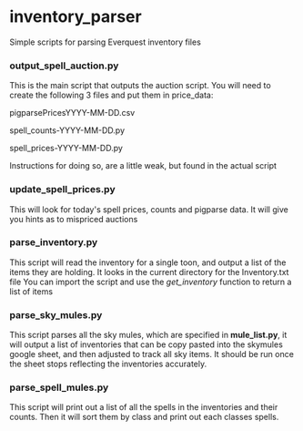 # inventory_parser
Simple scripts for parsing Everquest inventory files

### output_spell_auction.py
This is the main script that outputs the auction script.
You will need to create the following 3 files and put them in price_data:

pigparsePricesYYYY-MM-DD.csv

spell_counts-YYYY-MM-DD.py

spell_prices-YYYY-MM-DD.py


Instructions for doing so, are a little weak, but found in the actual script

### update_spell_prices.py
This will look for today's spell prices, counts and pigparse data.
It will give you hints as to mispriced auctions

### parse_inventory.py 
This script will read the inventory for a single toon, and output a list of the items they are holding. 
It looks in the current directory for the Inventory.txt file
You can import the script and use the *get_inventory* function to return a list of items

### parse_sky_mules.py
This script parses all the sky mules, which are specified in **mule_list.py**, it will output a list of
inventories that can be copy pasted into the skymules google sheet, and then adjusted to track all sky
items. It should be run once the sheet stops reflecting the inventories accurately.

### parse_spell_mules.py
This script will print out a list of all the spells in the inventories and their counts. Then it will sort
them by class and print out each classes spells.
